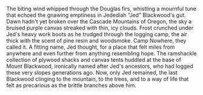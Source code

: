 The biting wind whipped through the Douglas firs, whistling a mournful tune that echoed the gnawing emptiness in Jedediah "Jed" Blackwood's gut.  Dawn hadn't yet broken over the Cascade Mountains of Oregon, the sky a bruised purple canvas streaked with thin, icy clouds.  Frost crunched under Jed's heavy work boots as he trudged through the logging camp, the air thick with the scent of pine resin and woodsmoke.  Camp Nowhere, they called it. A fitting name, Jed thought, for a place that felt miles from anywhere and even further from anything resembling hope.  The ramshackle collection of plywood shacks and canvas tents huddled at the base of Mount Blackwood, ironically named after Jed's ancestors, who had logged these very slopes generations ago. Now, only Jed remained, the last Blackwood clinging to the mountain, to the trees, and to a way of life that felt as precarious as the brittle branches above him.
